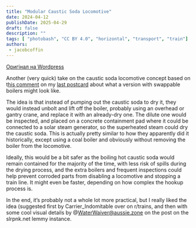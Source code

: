 ```yaml
---
title: "Modular Caustic Soda Locomotive"
date: 2024-04-12
publishDate: 2025-04-29
draft: false
description: ""
tags: [ "photobash", "CC BY 4.0", "horizontal", "transport", "train"]
authors:
 - jacobcoffin
---
```


[Оригінал на Wordpress](https://jacobcoffinwrites.wordpress.com/2024/04/12/another-quick-take-on-the-caustic-soda-locomotive-concept-modular-this-time/)

Another (very quick) take on the caustic soda locomotive concept based on t[his comment](https://slrpnk.net/comment/7782028) on my [last postcard](https://slrpnk.net/post/8409948) about what a version with swappable boilers might look like.

The idea is that instead of pumping out the caustic soda to dry it, they would instead unbolt and lift off the boiler, probably using an overhead or gantry crane, and replace it with an already-dry one. The dilute one would be inspected, and placed on a concrete containment pad where it could be connected to a solar steam generator, so the superheated steam could dry the caustic soda. This is actually pretty similar to how they apparently did it historically, except using a coal boiler and obviously without removing the boiler from the locomotive.

Ideally, this would be a bit safer as the boiling hot caustic soda would remain contained for the majority of the time, with less risk of spills during the drying process, and the extra boilers and frequent inspections could help prevent corroded parts from disabling a locomotive and stopping a train line. It might even be faster, depending on how complex the hookup process is.

In the end, it’s probably not a whole lot more practical, but I really liked the idea (suggested first by Carrier_Indomitable over on r/trains, and then with some cool visual details by @WaterWaiver@aussie.zone on the post on the slrpnk.net lemmy instance.